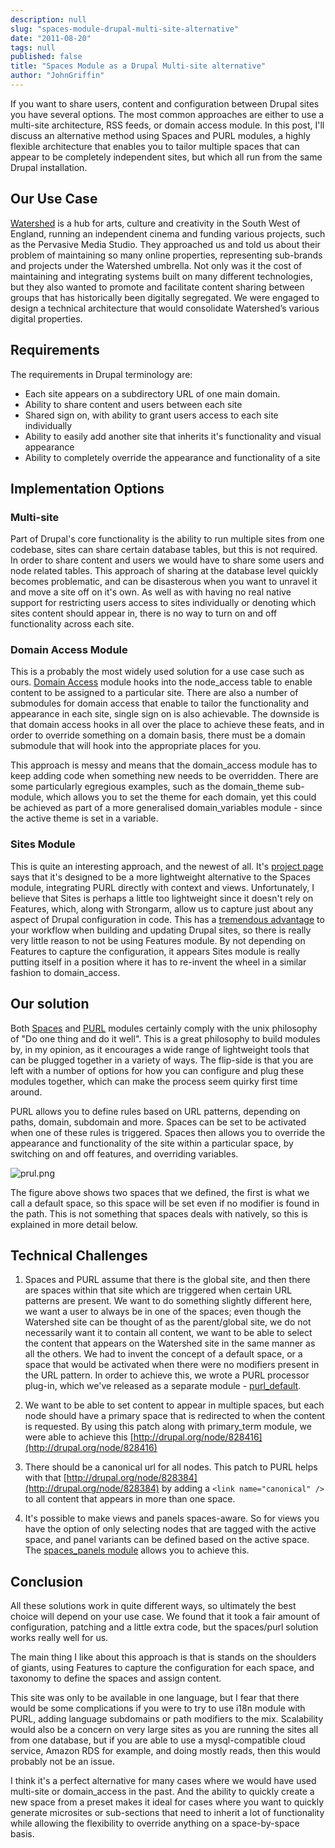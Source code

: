 ```yaml
---
description: null
slug: "spaces-module-drupal-multi-site-alternative"
date: "2011-08-20"
tags: null
published: false
title: "Spaces Module as a Drupal Multi-site alternative"
author: "JohnGriffin"
---
```


If you want to share users, content and configuration between Drupal sites you have several options. The most common approaches are either to use a multi-site architecture, RSS feeds, or domain access module. In this post, I'll discuss an alternative method using Spaces and PURL modules, a highly flexible architecture that enables you to tailor multiple spaces that can appear to be completely independent sites, but which all run from the same Drupal installation.

## Our Use Case
[Watershed](/portfolio/watershed) is a hub for arts, culture and creativity in the South West of England, running an independent cinema and funding various projects, such as the Pervasive Media Studio. They approached us and told us about their problem of maintaining so many online properties, representing sub-brands and projects under the Watershed umbrella. Not only was it the cost of maintaining and integrating systems built on many different technologies, but they also wanted to promote and facilitate content sharing between groups that has historically been digitally segregated. We were engaged to design a technical architecture that would consolidate Watershed’s various digital properties.

## Requirements
The requirements in Drupal terminology are:

* Each site appears on a subdirectory URL of one main domain.
* Ability to share content and users between each site
* Shared sign on, with ability to grant users access to each site individually
* Ability to easily add another site that inherits it's functionality and visual appearance
* Ability to completely override the appearance and functionality of a site

## Implementation Options
### Multi-site
Part of Drupal's core functionality is the ability to run multiple sites from one codebase, sites can share certain database tables, but this is not required.  In order to share content and users we would have to share some users and node related tables.  This approach of sharing at the database level quickly becomes problematic, and can be disasterous when you want to unravel it and move a site off on it's own.  As well as with having no real native support for restricting users access to sites individually or denoting which sites content should appear in, there is no way to turn on and off functionality across each site.

### Domain Access Module
This is a probably the most widely used solution for a use case such as ours.  [Domain Access](http://drupal.org/project/domain) module hooks into the node_access table to enable content to be assigned to a particular site.  There are also a number of submodules for domain access that enable to tailor the functionality and appearance in each site,  single sign on is also achievable.  The downside is that domain access hooks in all over the place to achieve these feats, and in order to override something on a domain basis, there must be a domain submodule that will hook into the appropriate places for you.  

This approach is messy and means that the domain_access module has to keep adding code when something new needs to be overridden.  There are some particularly egregious examples, such as the domain_theme sub-module, which allows you to set the theme for each domain, yet this could be achieved as part of a more generalised domain_variables module - since the active theme is set in a variable.

### Sites Module
This is quite an interesting approach, and the newest of all.  It's [project page](http://drupal.org/project/sites) says that it's designed to be a more lightweight alternative to the Spaces module, integrating PURL directly with context and views.  Unfortunately, I believe that Sites is perhaps a little too lightweight since it doesn't rely on Features, which, along with Strongarm, allow us to capture just about any aspect of Drupal configuration in code.  This has a [tremendous advantage](blog/drupal-features-module-presentation) to your workflow when building and updating Drupal sites, so there is really very little reason to not be using Features module.  By not depending on Features to capture the configuration, it appears Sites module is really putting itself in a position where it has to re-invent the wheel in a similar fashion to domain_access.

## Our solution
Both [Spaces](http://drupal.org/project/spaces) and [PURL](http://drupal.org/project/purl) modules certainly comply with the unix philosophy of "Do one thing and do it well".  This is a great philosophy to build modules by, in my opinion, as it encourages a wide range of lightweight tools that can be plugged together in a variety of ways.  The flip-side is that you are left with a number of options for how you can configure and plug these modules together, which can make the process seem quirky first time around.

PURL allows you to define rules based on URL patterns, depending on paths, domain, subdomain and more.  Spaces can be set to be activated when one of these rules is triggered.  Spaces then allows you to override the appearance and functionality of the site within a particular space, by switching on and off features, and overriding variables.

![prul.png](/images/prul.png)

The figure above shows two spaces that we defined, the first is what we call a default space, so this space will be set even if no modifier is found in the path.  This is not something that spaces deals with natively, so this is explained in more detail below.

## Technical Challenges
1.  Spaces and PURL assume that there is the global site, and then there are spaces within that site which are triggered when certain URL patterns are present.  We want to do something slightly different here, we want a user to always be in one of the spaces; even though the Watershed site can be thought of as the parent/global site, we do not necessarily want it to contain all content, we want to be able to select the content that appears on the Watershed site in the same manner as all the others.
We had to invent the concept of a default space, or a space that would be activated when there were no modifiers present in the URL pattern.   In order to achieve this, we wrote a PURL processor plug-in, which we've released as a separate module - [purl_default](http://drupal.org/project/purl_default).

2.  We want to be able to set content to appear in multiple spaces, but each node should have a primary space that is redirected to when the content is requested.  By using this patch along with primary_term module, we were able to achieve this  [http://drupal.org/node/828416](http://drupal.org/node/828416)

3. There should be a canonical url for all nodes.   This patch to PURL helps with that [http://drupal.org/node/828384](http://drupal.org/node/828384) by adding a `<link name="canonical" />` to all content that appears in more than one space.

4.  It's possible to make views and panels spaces-aware.  So for views you have the option of only selecting nodes that are tagged with the active space, and panel variants can be defined based on the active space.  The [spaces_panels module](http://drupal.org/node/769522) allows you to achieve this.

## Conclusion
All these solutions work in quite different ways, so ultimately the best choice will depend on your use case.  We found that it took a fair amount of configuration, patching and a little extra code, but the spaces/purl solution works really well for us.

The main thing I like about this approach is that is stands on the shoulders of giants, using Features to capture the configuration for each space, and taxonomy to define the spaces and assign content.  

This site was only to be available in one language, but I fear that there would be some complications if you were to try to use i18n module with PURL, adding language subdomains or path modifiers to the mix.  Scalability would also be a concern on very large sites as you are running the sites all from one database, but if you are able to use a mysql-compatible cloud service, Amazon RDS for example, and doing mostly reads, then this would probably not be an issue.

I think it's a perfect alternative for many cases where we would have used multi-site or domain_access in the past.  And the ability to quickly create a new space from a preset makes it ideal for cases where you want to quickly generate microsites or sub-sections that need to inherit a lot of functionality while allowing the flexibility to override anything on a space-by-space basis.
